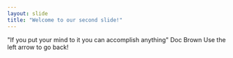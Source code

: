 ```yaml
---
layout: slide
title: "Welcome to our second slide!"
---
```

"If you put your mind to it you can accomplish anything" Doc Brown
Use the left arrow to go back!

